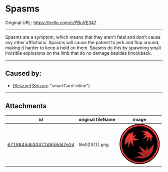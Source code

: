 # Spasms

Original URL: https://trello.com/c/PBuVE347

---

Spasms are a symptom, which means that they aren't fatal and don't cause any other afflictions.
Spasms will cause the patient to jerk and flop around, making it harder to keep a hold on them. Spasms do this by spawning small invisible explosions on the limb that do no damage besides knockback.

---

## Caused by:

- [[Seizure](../Head_Brain/Seizure.md)]([Seizure](../Head_Brain/Seizure.md) "smartCard-inline")

---

## Attachments

id | original fileName | image
---|---|---
[6718845db30472d958dd7e2d](./Spasms%20-%20Attachments/6718845db30472d958dd7e2d.png) | tile023(1).png | ![tile023(1).png\|200](./Spasms%20-%20Attachments/6718845db30472d958dd7e2d.png)